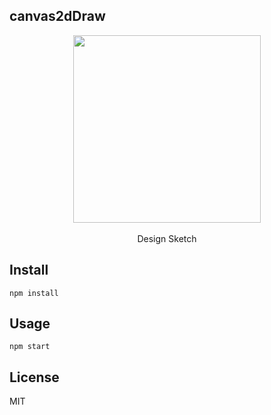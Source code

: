 canvas2dDraw
---

<div align=center>
  <img width="300" src="./screenshot/movie.gif"/>
  <br />
  <br />
  <span>Design Sketch<span>
</div>

Install
---

`npm install`

Usage
---

`npm start`

License
---

MIT